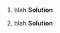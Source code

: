 1.  blah
    **Solution**
    
2.  blah
    **Solution**

    



<!--
vim: filetype=markdown ts=4 sw=4 expandtab autoindent tw=80
-->
